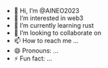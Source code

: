 - 👋 Hi, I’m @AINEO2023
- 👀 I’m interested in web3
- 🌱 I’m currently learning rust
- 💞️ I’m looking to collaborate on 
- 📫 How to reach me ...
- 😄 Pronouns: ...
- ⚡ Fun fact: ...

<!---
AINEO2023/AINEO2023 is a ✨ special ✨ repository because its `README.md` (this file) appears on your GitHub profile.
You can click the Preview link to take a look at your changes.
--->
